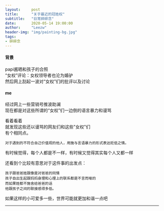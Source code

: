 ```yaml
---
layout:     post
title:      "关于最近的冠姓权"
subtitle:   "日常碎碎念"
date:       2020-05-14 19:00:00
author:     "Leezw"
header-img: "img/painting-bg.jpg"
tags:
- 碎碎念
---
```


#### 背景
>     
papi酱晒和孩子的合照    
“女权”评论：女权领导者也沦为婚驴    
然后网上刮起一波对“女权”们的批评以及讨论

#### me 
经过网上一些营销号推波助澜    
现在都是对这些所谓的“女权”们一边倒的语言暴力和谩骂
  
看着看着    
就发现这些还以谩骂的网友们和这些"女权"们    
有个相同点。

    对于遇到的不符合自己价值观的他人，用施与言语暴力的形式表达贬低之情。

有时候觉得，每个人都是不一样，有时候又觉得其实每个人又都一样

还看到个比较有意思对于这件事的出发点：

    孩子跟爸爸姓跟像是对爸爸的同情    
    孩子自出生起跟妈妈身理和心理上的联系都是不言而喻的    
    而如果姓都不施舍给爸爸的话    
    他跟孩子之间的联接感得多低。

如果这样的小可爱多一些，世界可能就更加和谐一点吧

---


